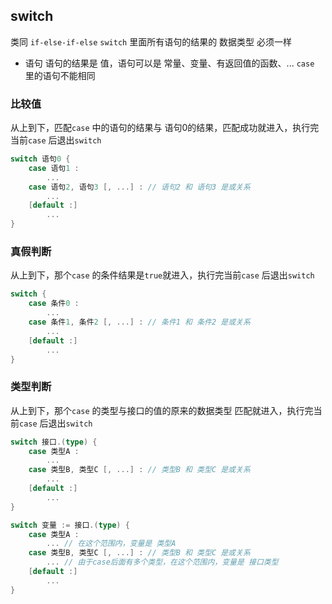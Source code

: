 ##  switch
类同 `if-else-if-else` 
`switch` 里面所有语句的结果的 数据类型 必须一样

* 语句
语句的结果是 值，语句可以是 常量、变量、有返回值的函数、...
`case` 里的语句不能相同



###   比较值
从上到下，匹配`case` 中的语句的结果与 语句0的结果，匹配成功就进入，执行完当前`case` 后退出`switch` 
```go
switch 语句0 {
	case 语句1 :
		...
	case 语句2, 语句3 [, ...] : // 语句2 和 语句3 是或关系
		...
	[default :]
		...
}
```



###   真假判断
从上到下，那个`case` 的条件结果是`true`就进入，执行完当前`case` 后退出`switch` 
```go
switch {
	case 条件0 :
		...
	case 条件1, 条件2 [, ...] : // 条件1 和 条件2 是或关系
		...
	[default :]
		...
}
```



###   类型判断
从上到下，那个`case` 的类型与接口的值的原来的数据类型 匹配就进入，执行完当前`case` 后退出`switch` 
```go
switch 接口.(type) {
	case 类型A :
		...
	case 类型B, 类型C [, ...] : // 类型B 和 类型C 是或关系
		...
	[default :]
		...
}
```
```go
switch 变量 := 接口.(type) {
	case 类型A :
		... // 在这个范围内，变量是 类型A
	case 类型B, 类型C [, ...] : // 类型B 和 类型C 是或关系
		... // 由于case后面有多个类型，在这个范围内，变量是 接口类型
	[default :]
		...
}
```
